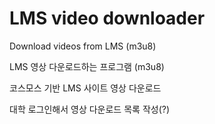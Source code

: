 # LMS video downloader
Download videos from LMS (m3u8)

LMS 영상 다운로드하는 프로그램 (m3u8)

코스모스 기반 LMS 사이트 영상 다운로드

대학 로그인해서 영상 다운로드 목록 작성(?)
